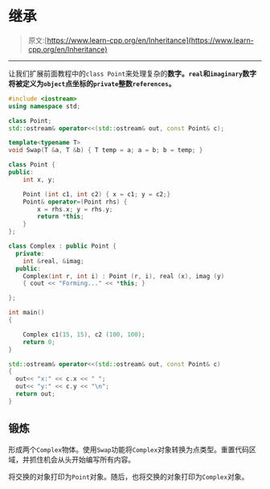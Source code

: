 # 继承

> 原文:[https://www.learn-cpp.org/en/Inheritance](https://www.learn-cpp.org/en/Inheritance)

* * *

让我们扩展前面教程中的`class Point`来处理复杂的**数字。`real`和`imaginary`数字将被定义为`object`点坐标的`private`整数`references`。**

```cpp
#include <iostream>
using namespace std;

class Point;
std::ostream& operator<<(std::ostream& out, const Point& c);

template<typename T>
void Swap(T &a, T &b) { T temp = a; a = b; b = temp; }

class Point {
public:
    int x, y;

    Point (int c1, int c2) { x = c1; y = c2;}
    Point& operator=(Point rhs) {
        x = rhs.x; y = rhs.y;
        return *this;
    }
};

class Complex : public Point {
  private: 
    int &real, &imag;
  public: 
    Complex(int r, int i) : Point (r, i), real (x), imag (y) 
    { cout << "Forming..." << *this; }

};

int main()
{

    Complex c1(15, 15), c2 (100, 100); 
    return 0;
}

std::ostream& operator<<(std::ostream& out, const Point& c)
{
  out<< "x:" << c.x << " ";
  out<< "y:" << c.y << "\n";
  return out;
} 
```

## 锻炼

形成两个`Complex`物体。使用`Swap`功能将`Complex`对象转换为点类型。重置代码区域，并抓住机会从头开始编写所有内容。

将交换的对象打印为`Point`对象。随后，也将交换的对象打印为`Complex`对象。